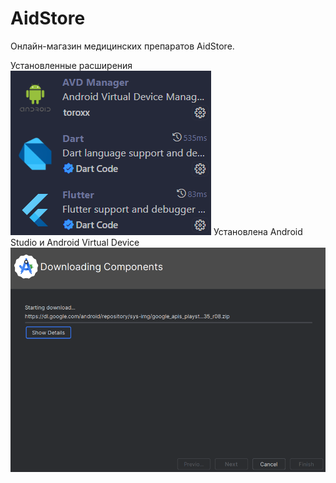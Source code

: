 # AidStore

Онлайн-магазин медицинских препаратов AidStore.

Установленные расширения
<br>
![alt text](assets/image.png)
Установлена Android Studio и Android Virtual Device
<br>
![alt text](assets/image-1.png)

